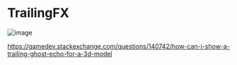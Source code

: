 # TrailingFX



![image](https://user-images.githubusercontent.com/16706911/34455871-a844d668-ed9d-11e7-8df3-b2c0bf8ca43f.JPG)


https://gamedev.stackexchange.com/questions/140742/how-can-i-show-a-trailing-ghost-echo-for-a-3d-model
